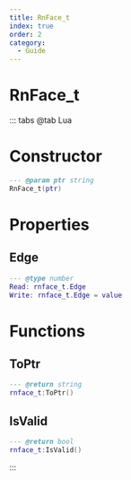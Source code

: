 ```yaml
---
title: RnFace_t
index: true
order: 2
category:
  - Guide
---
```


# RnFace_t

::: tabs
@tab Lua
# Constructor
```lua
--- @param ptr string
RnFace_t(ptr)
```
# Properties
## Edge 
```lua
--- @type number
Read: rnface_t.Edge
Write: rnface_t.Edge = value
```
# Functions
## ToPtr
```lua
--- @return string
rnface_t:ToPtr()
```
## IsValid
```lua
--- @return bool
rnface_t:IsValid()
```

:::